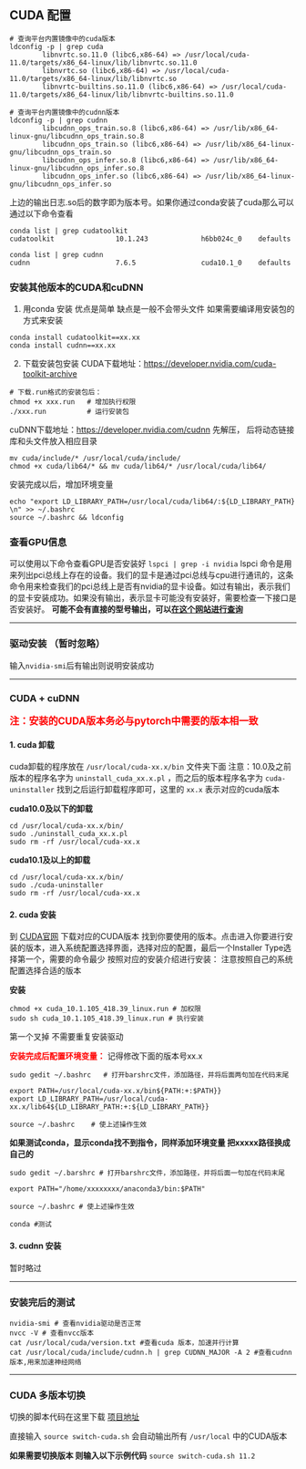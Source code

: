 ## CUDA 配置



```shell
# 查询平台内置镜像中的cuda版本
ldconfig -p | grep cuda
        libnvrtc.so.11.0 (libc6,x86-64) => /usr/local/cuda-11.0/targets/x86_64-linux/lib/libnvrtc.so.11.0
        libnvrtc.so (libc6,x86-64) => /usr/local/cuda-11.0/targets/x86_64-linux/lib/libnvrtc.so
        libnvrtc-builtins.so.11.0 (libc6,x86-64) => /usr/local/cuda-11.0/targets/x86_64-linux/lib/libnvrtc-builtins.so.11.0

# 查询平台内置镜像中的cudnn版本
ldconfig -p | grep cudnn
        libcudnn_ops_train.so.8 (libc6,x86-64) => /usr/lib/x86_64-linux-gnu/libcudnn_ops_train.so.8
        libcudnn_ops_train.so (libc6,x86-64) => /usr/lib/x86_64-linux-gnu/libcudnn_ops_train.so
        libcudnn_ops_infer.so.8 (libc6,x86-64) => /usr/lib/x86_64-linux-gnu/libcudnn_ops_infer.so.8
        libcudnn_ops_infer.so (libc6,x86-64) => /usr/lib/x86_64-linux-gnu/libcudnn_ops_infer.so
```
上边的输出日志.so后的数字即为版本号。如果你通过conda安装了cuda那么可以通过以下命令查看
```shell
conda list | grep cudatoolkit
cudatoolkit               10.1.243             h6bb024c_0    defaults

conda list | grep cudnn
cudnn                     7.6.5                cuda10.1_0    defaults
```

### 安装其他版本的CUDA和cuDNN
1. 用conda 安装 优点是简单 缺点是一般不会带头文件 如果需要编译用安装包的方式来安装
```shell
conda install cudatoolkit==xx.xx
conda install cudnn==xx.xx
```

2. 下载安装包安装
CUDA下载地址：https://developer.nvidia.com/cuda-toolkit-archive
```shell
# 下载.run格式的安装包后：
chmod +x xxx.run   # 增加执行权限
./xxx.run          # 运行安装包
```



cuDNN下载地址：https://developer.nvidia.com/cudnn
先解压， 后将动态链接库和头文件放入相应目录
```shell
mv cuda/include/* /usr/local/cuda/include/
chmod +x cuda/lib64/* && mv cuda/lib64/* /usr/local/cuda/lib64/
```
安装完成以后，增加环境变量
```shell
echo "export LD_LIBRARY_PATH=/usr/local/cuda/lib64/:${LD_LIBRARY_PATH} \n" >> ~/.bashrc
source ~/.bashrc && ldconfig
```



### 查看GPU信息
可以使用以下命令查看GPU是否安装好
`lspci | grep -i nvidia`
lspci 命令是用来列出pci总线上存在的设备。我们的显卡是通过pci总线与cpu进行通讯的，这条命令用来检查我们的pci总线上是否有nvidia的显卡设备。如过有输出，表示我们的显卡安装成功。如果没有输出，表示显卡可能没有安装好，需要检查一下接口是否安装好。
__可能不会有直接的型号输出，可以[在这个网站进行查询](https://admin.pci-ids.ucw.cz/mods/PC/10de?action=help?help=pci)__

***
### 驱动安装 （暂时忽略）

输入`nvidia-smi`后有输出则说明安装成功

***
### CUDA + cuDNN
<span style="font-size: 17px; color: red;font-weight: bold;">注：安装的CUDA版本务必与pytorch中需要的版本相一致</span> 



#### 1. cuda 卸载 
cuda卸载的程序放在 `/usr/local/cuda-xx.x/bin` 文件夹下面
注意：10.0及之前版本的程序名字为 `uninstall_cuda_xx.x.pl` ，而之后的版本程序名字为 `cuda-uninstaller`
找到之后运行卸载程序即可，这里的 `xx.x` 表示对应的cuda版本

__cuda10.0及以下的卸载__
```shell
cd /usr/local/cuda-xx.x/bin/
sudo ./uninstall_cuda_xx.x.pl
sudo rm -rf /usr/local/cuda-xx.x
```

__cuda10.1及以上的卸载__

```shell
cd /usr/local/cuda-xx.x/bin/
sudo ./cuda-uninstaller
sudo rm -rf /usr/local/cuda-xx.x
```
#### 2. cuda 安装
到 [CUDA官网](https://developer.nvidia.com/cuda-toolkit-archive) 下载对应的CUDA版本
找到你要使用的版本。点击进入你要进行安装的版本，进入系统配置选择界面，选择对应的配置，最后一个Installer Type选择第一个，需要的命令最少
按照对应的安装介绍进行安装：
注意按照自己的系统配置选择合适的版本

__安装__
```shell
chmod +x cuda_10.1.105_418.39_linux.run # 加权限
sudo sh cuda_10.1.105_418.39_linux.run # 执行安装
```
第一个叉掉 不需要重复安装驱动

<span style="color: red;font-weight: bold;">安装完成后配置环境变量：</span> 
记得修改下面的版本号xx.x

```shell
sudo gedit ~/.bashrc   # 打开barshrc文件，添加路径，并将后面两句加在代码末尾

export PATH=/usr/local/cuda-xx.x/bin${PATH:+:$PATH}}
export LD_LIBRARY_PATH=/usr/local/cuda-xx.x/lib64${LD_LIBRARY_PATH:+:${LD_LIBRARY_PATH}}

source ~/.bashrc    # 使上述操作生效
```

__如果测试conda，显示conda找不到指令，同样添加环境变量 把xxxxx路径换成自己的__
```shell
sudo gedit ~/.barshrc # 打开barshrc文件，添加路径，并将后面一句加在代码末尾

export PATH="/home/xxxxxxxx/anaconda3/bin:$PATH"

source ~/.bashrc # 使上述操作生效

conda #测试
```

#### 3. cudnn 安装
暂时略过


***
### 安装完后的测试
```shell
nvidia-smi # 查看nvidia驱动是否正常
nvcc -V # 查看nvcc版本
cat /usr/local/cuda/version.txt #查看cuda 版本，加速并行计算
cat /usr/local/cuda/include/cudnn.h | grep CUDNN_MAJOR -A 2 #查看cudnn 版本,用来加速神经网络
```



***
### CUDA 多版本切换

切换的脚本代码在这里下载 [项目地址](https://github.com/phohenecker/switch-cuda)

直接输入 `source switch-cuda.sh` 会自动输出所有 `/usr/local` 中的CUDA版本

__如果需要切换版本 则输入以下示例代码__
`source switch-cuda.sh 11.2`
